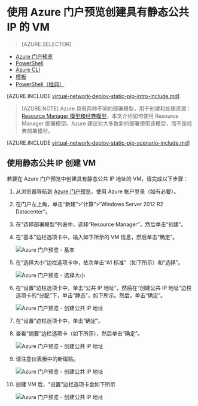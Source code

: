 <properties
    pageTitle="使用 Azure 门户预览创建具有静态公共 IP 的 VM | Azure"
    description="了解如何使用 Azure 门户预览通过 Azure Resource Manager 创建具有静态公共 IP 地址的 VM。"
    services="virtual-network"
    documentationcenter="na"
    author="jimdial"
    manager="carmonm"
    editor=""
    tags="azure-resource-manager" />  

<tags
    ms.assetid="e9546bcc-f300-428f-b94a-056c5bd29035"
    ms.service="virtual-network"
    ms.devlang="na"
    ms.topic="article"
    ms.tgt_pltfrm="na"
    ms.workload="infrastructure-services"
    ms.date="02/04/2016"
    wacn.date="12/26/2016"
    ms.author="jdial" />  


# 使用 Azure 门户预览创建具有静态公共 IP 的 VM
> [AZURE.SELECTOR]
- [Azure 门户预览](/documentation/articles/virtual-network-deploy-static-pip-arm-portal/)
- [PowerShell](/documentation/articles/virtual-network-deploy-static-pip-arm-ps/)
- [Azure CLI](/documentation/articles/virtual-network-deploy-static-pip-arm-cli/)
- [模板](/documentation/articles/virtual-network-deploy-static-pip-arm-template/)
- [PowerShell（经典）](/documentation/articles/virtual-networks-reserved-public-ip/)

[AZURE.INCLUDE [virtual-network-deploy-static-pip-intro-include.md](../../includes/virtual-network-deploy-static-pip-intro-include.md)]

> [AZURE.NOTE]
Azure 具有两种不同的部署模型，用于创建和处理资源：[Resource Manager 模型和经典模型](/documentation/articles/resource-manager-deployment-model/)。本文介绍如何使用 Resource Manager 部署模型。Azure 建议对大多数新的部署使用该模型，而不是经典部署模型。

[AZURE.INCLUDE [virtual-network-deploy-static-pip-scenario-include.md](../../includes/virtual-network-deploy-static-pip-scenario-include.md)]

## 使用静态公共 IP 创建 VM

若要在 Azure 门户预览中创建具有静态公共 IP 地址的 VM，请完成以下步骤：

1. 从浏览器导航到 [Azure 门户预览](https://portal.azure.cn)，使用 Azure 帐户登录（如有必要）。
2. 在门户左上角，单击“新建”>“计算”>“Windows Server 2012 R2 Datacenter”。
3. 在“选择部署模型”列表中，选择“Resource Manager”，然后单击“创建”。
4. 在“基本”边栏选项卡中，输入如下所示的 VM 信息，然后单击“确定”。
   
    ![Azure 门户预览 - 基本](./media/virtual-network-deploy-static-pip-arm-portal/figure1.png)  

5. 在“选择大小”边栏选项卡中，依次单击“A1 标准”（如下所示）和“选择”。
   
    ![Azure 门户预览 - 选择大小](./media/virtual-network-deploy-static-pip-arm-portal/figure2.png)  

6. 在“设置”边栏选项卡中，单击“公共 IP 地址”，然后在“创建公共 IP 地址”边栏选项卡的“分配”下，单击“静态”，如下所示。然后，单击“确定”。
   
    ![Azure 门户预览 - 创建公共 IP 地址](./media/virtual-network-deploy-static-pip-arm-portal/figure3.png)  

7. 在“设置”边栏选项卡中，单击“确定”。
8. 查看“摘要”边栏选项卡（如下所示），然后单击“确定”。
   
    ![Azure 门户预览 - 创建公共 IP 地址](./media/virtual-network-deploy-static-pip-arm-portal/figure4.png)  

9. 请注意仪表板中的新磁贴。
   
    ![Azure 门户预览 - 创建公共 IP 地址](./media/virtual-network-deploy-static-pip-arm-portal/figure5.png)  

10. 创建 VM 后，“设置”边栏选项卡会如下所示
    
    ![Azure 门户预览 - 创建公共 IP 地址](./media/virtual-network-deploy-static-pip-arm-portal/figure6.png)  

<!---HONumber=Mooncake_1219_2016-->